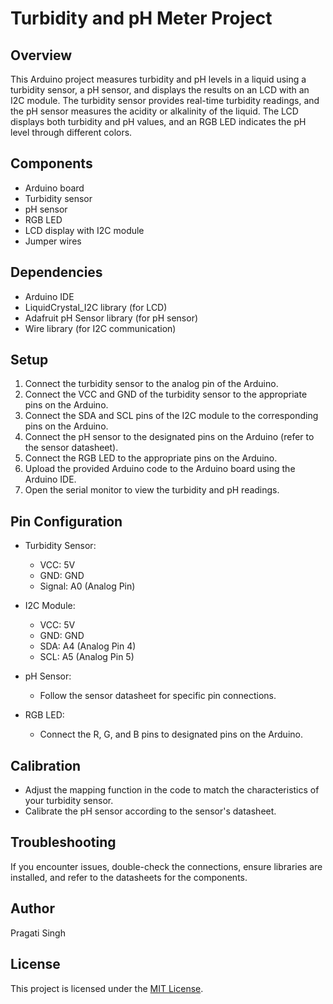 # Turbidity and pH Meter Project

## Overview
This Arduino project measures turbidity and pH levels in a liquid using a turbidity sensor, a pH sensor, and displays the results on an LCD with an I2C module. The turbidity sensor provides real-time turbidity readings, and the pH sensor measures the acidity or alkalinity of the liquid. The LCD displays both turbidity and pH values, and an RGB LED indicates the pH level through different colors.

## Components
- Arduino board
- Turbidity sensor
- pH sensor
- RGB LED
- LCD display with I2C module
- Jumper wires

## Dependencies
- Arduino IDE
- LiquidCrystal_I2C library (for LCD)
- Adafruit pH Sensor library (for pH sensor)
- Wire library (for I2C communication)

## Setup
1. Connect the turbidity sensor to the analog pin of the Arduino.
2. Connect the VCC and GND of the turbidity sensor to the appropriate pins on the Arduino.
3. Connect the SDA and SCL pins of the I2C module to the corresponding pins on the Arduino.
4. Connect the pH sensor to the designated pins on the Arduino (refer to the sensor datasheet).
5. Connect the RGB LED to the appropriate pins on the Arduino.
6. Upload the provided Arduino code to the Arduino board using the Arduino IDE.
7. Open the serial monitor to view the turbidity and pH readings.

## Pin Configuration
- Turbidity Sensor:
  - VCC: 5V
  - GND: GND
  - Signal: A0 (Analog Pin)

- I2C Module:
  - VCC: 5V
  - GND: GND
  - SDA: A4 (Analog Pin 4)
  - SCL: A5 (Analog Pin 5)

- pH Sensor:
  - Follow the sensor datasheet for specific pin connections.

- RGB LED:
  - Connect the R, G, and B pins to designated pins on the Arduino.

## Calibration
- Adjust the mapping function in the code to match the characteristics of your turbidity sensor.
- Calibrate the pH sensor according to the sensor's datasheet.

## Troubleshooting
If you encounter issues, double-check the connections, ensure libraries are installed, and refer to the datasheets for the components.

## Author
Pragati Singh

## License
This project is licensed under the [MIT License](LICENSE).
